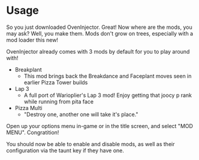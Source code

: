 # Usage

So you just downloaded OvenInjector. Great! Now where are the mods, you may ask? Well, you make them. Mods don't grow on trees, especially with a mod loader this new!

OvenInjector already comes with 3 mods by default for you to play around with!
- Breakplant
  - This mod brings back the Breakdance and Faceplant moves seen in earlier Pizza Tower builds
- Lap 3
  - A full port of Warioplier's Lap 3 mod! Enjoy getting that joocy p rank while running from pita face
- Pizza Multi
  - "Destroy one, another one will take it's place."
  
Open up your options menu in-game or in the title screen, and select "MOD MENU". Congratition!

You should now be able to enable and disable mods, as well as their configuration via the taunt key if they have one.